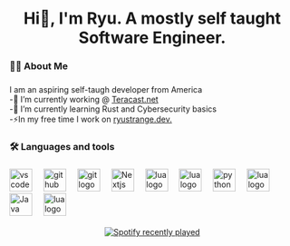 ### 

<h1 align="center">Hi👋, I'm Ryu. A mostly self taught Software Engineer. </h1>

###


<h3 align="left">👩‍💻 About Me</h3>

###

<p align="left">
  I am an aspiring self-taugh developer from America
  <br/> 
  -🔭 I’m currently working @ <a href="https://teracast.net">Teracast.net</a>
  <br/> 
  -🌱 I’m currently learning Rust and Cybersecurity basics 
  <br/> 
  -⚡In my free time I work on <a href="https://ryustrange.dev" target="_blank">ryustrange.dev.</a>
</p>

###


<h3 align="left">🛠 Languages and tools</h3>

###

<div align="left">
  <img src="https://cdn.jsdelivr.net/gh/devicons/devicon/icons/vscode/vscode-original.svg" height="40" alt="vscode logo"/> <img width="12" />
  <img src="https://cdn.jsdelivr.net/gh/devicons/devicon/icons/github/github-original.svg" height="40" alt="github logo"/> <img width="12" />
  <img src="https://cdn.jsdelivr.net/gh/devicons/devicon/icons/git/git-original.svg" height="40" alt="git logo"/> <img width="12" />
  <img src="https://cdn.jsdelivr.net/gh/devicons/devicon/icons/nextjs/nextjs-original.svg" height="40" alt="Nextjs logo"/> <img width="12" />
  <img src="https://cdn.jsdelivr.net/gh/devicons/devicon/icons/tailwindcss/tailwindcss-original.svg" height="40" alt="lua logo"/> <img width="12" />
  <img src="https://cdn.jsdelivr.net/gh/devicons/devicon/icons/typescript/typescript-original.svg" height="40" alt="lua logo"/> <img width="12" />
  <img src="https://cdn.jsdelivr.net/gh/devicons/devicon/icons/python/python-original.svg" height="40" alt="python logo"/> <img width="12" />
  <img src="https://cdn.jsdelivr.net/gh/devicons/devicon/icons/lua/lua-original.svg" height="40" alt="lua logo"/> <img width="12" />
  <img src="https://cdn.jsdelivr.net/gh/devicons/devicon/icons/java/java-original.svg" height="40" alt="Java logo"/> <img width="12" />
  <img src="https://cdn.jsdelivr.net/gh/devicons/devicon/icons/rust/rust-original.svg" height="40" alt="lua logo"/> <img width="12" />
</div>

</br>

<div align="center">
    <a href="https://open.spotify.com/user/icebare098">
      <img src="https://spotify-recently-played-readme.vercel.app/api?user=icebare098&count=5&unique=false" alt="Spotify recently played"  />
    </a>
</div>

<!-- <div class="flex">
  <div align="left">
    <img src="https://visitor-badge.laobi.icu/badge?page_id=RyuIsStrange.RyuIsStrange&"  />
  </div>
  
  <div align="left">
    <a href="https://open.spotify.com/user/icebare098">
      <img src="https://spotify-recently-played-readme.vercel.app/api?user=icebare098&count=5&unique=false" alt="Spotify recently played"  />
    </a>
  </div>

  <div align="left">
    <img src="https://github-readme-stats.vercel.app/api?username=RyuIsStrange&hide_title=false&hide_rank=false&show_icons=true&include_all_commits=true&count_private=true&disable_animations=false&theme=dracula&locale=en&hide_border=false&order=1" height="150" alt="stats graph"  />
    <img src="https://github-readme-stats.vercel.app/api/top-langs?username=RyuIsStrange&locale=en&hide_title=false&layout=compact&card_width=320&langs_count=5&theme=dracula&hide_border=false&order=2" height="150" alt="languages graph"  />
  </div>
</div>
-->

<!--
**RyuIsStrange/RyuIsStrange** is a ✨ _special_ ✨ repository because its `README.md` (this file) appears on your GitHub profile.

Here are some ideas to get you started:

- 🔭 I’m currently working on ...
- 🌱 I’m currently learning ...
- 👯 I’m looking to collaborate on ...
- 🤔 I’m looking for help with ...
- 💬 Ask me about ...
- 📫 How to reach me: ...
- 😄 Pronouns: ...
- ⚡ Fun fact: ...
-->
